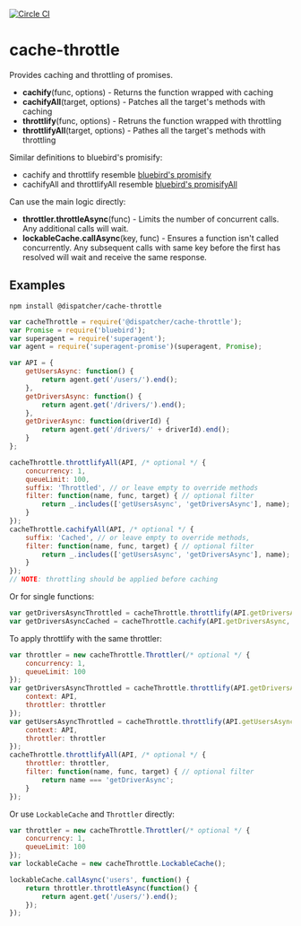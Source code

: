 [![Circle CI](https://circleci.com/gh/DispatcherInc/cache-throttle.svg?style=svg&circle-token=21468a65559575349852a5bf2fbad530bb56ede2)](https://circleci.com/gh/DispatcherInc/cache-throttle)

# cache-throttle
Provides caching and throttling of promises.

- **cachify**(func, options) - Returns the function wrapped with caching
- **cachifyAll**(target, options) - Patches all the target's methods with caching
- **throttlify**(func, options) - Retruns the function wrapped with throttling
- **throttlifyAll**(target, options) - Pathes all the target's methods with throttling

Similar definitions to bluebird's promisify:
- cachify and throttlify resemble [bluebird's promisify](http://bluebirdjs.com/docs/api/promise.promisify.html)
- cachifyAll and throttlifyAll resemble [bluebird's promisifyAll](http://bluebirdjs.com/docs/api/promise.promisifyall.html)

Can use the main logic directly:
- **throttler.throttleAsync**(func) - Limits the number of concurrent calls. Any additional calls will wait.
- **lockableCache.callAsync**(key, func) - Ensures a function isn't called concurrently. Any subsequent calls with same key before the first has resolved will wait and receive the same response.

## Examples
```
npm install @dispatcher/cache-throttle
```
```javascript
var cacheThrottle = require('@dispatcher/cache-throttle');
var Promise = require('bluebird');
var superagent = require('superagent');
var agent = require('superagent-promise')(superagent, Promise);

var API = {
	getUsersAsync: function() { 
		return agent.get('/users/').end();
	},
	getDriversAsync: function() {
		return agent.get('/drivers/').end();
	},
	getDriverAsync: function(driverId) {
		return agent.get('/drivers/' + driverId).end();
	}
};

cacheThrottle.throttlifyAll(API, /* optional */ {
	concurrency: 1,
	queueLimit: 100,
	suffix: 'Throttled', // or leave empty to override methods
	filter: function(name, func, target) { // optional filter
		return _.includes(['getUsersAsync', 'getDriversAsync'], name);
	}
});
cacheThrottle.cachifyAll(API, /* optional */ {
	suffix: 'Cached', // or leave empty to override methods,
	filter: function(name, func, target) { // optional filter
		return _.includes(['getUsersAsync', 'getDriversAsync'], name);
	}
});
// NOTE: throttling should be applied before caching
```
Or for single functions:
```javascript
var getDriversAsyncThrottled = cacheThrottle.throttlify(API.getDriversAsync, /* optional */ {context: API});
var getDriversAsyncCached = cacheThrottle.cachify(API.getDriversAsync, /* optional */  {context: API});
```
To apply throttlify with the same throttler:
```javascript
var throttler = new cacheThrottle.Throttler(/* optional */ {
	concurrency: 1,
	queueLimit: 100
});
var getDriversAsyncThrottled = cacheThrottle.throttlify(API.getDriversAsync, {
	context: API,
	throttler: throttler
});
var getUsersAsyncThrottled = cacheThrottle.throttlify(API.getUsersAsync, {
	context: API,
	throttler: throttler
});
cacheThrottle.throttlifyAll(API, /* optional */ {
    throttler: throttler,
    filter: function(name, func, target) { // optional filter
        return name === 'getDriverAsync';
    }
});
```
Or use `LockableCache` and `Throttler` directly:
```javascript
var throttler = new cacheThrottle.Throttler(/* optional */ {
	concurrency: 1,
	queueLimit: 100
});
var lockableCache = new cacheThrottle.LockableCache();

lockableCache.callAsync('users', function() {
	return throttler.throttleAsync(function() {
		return agent.get('/users/').end();
	});
});
```
